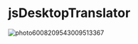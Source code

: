 # jsDesktopTranslator
![photo6008209543009513367](https://user-images.githubusercontent.com/50625219/58415614-48acd900-807f-11e9-9b5a-39697326210e.jpg)
